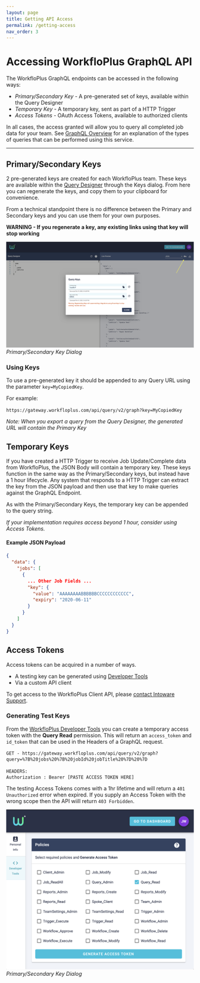 ```yaml
---
layout: page
title: Getting API Access
permalink: /getting-access
nav_order: 3
---
```


# Accessing WorkfloPlus GraphQL API

The WorkfloPlus GraphQL endpoints can be accessed in the following ways:

- *Primary/Secondary Key* - A pre-generated set of keys, available within the Query Designer
- *Temporary Key* - A temporary key, sent as part of a HTTP Trigger
- *Access Tokens* - OAuth Access Tokens, available to authorized clients

In all cases, the access granted will allow you to query all completed job data for your team.
See [GraphQL Overview](graphql-overview) for an explanation of the types of queries that can be performed using this service.

---

## Primary/Secondary Keys

2 pre-generated keys are created for each WorkfloPlus team.
These keys are available within the [Query Designer](https://dashboard.workfloplus.com/query) through the Keys dialog.
From here you can regenerate the keys, and copy them to your clipboard for convenience.

From a technical standpoint there is no difference between the Primary and Secondary keys and you can use them for your own purposes.

**WARNING - If you regenerate a key, any existing links using that key will stop working**

![WorkfloPlus Query Designer - Key Generator](assets/query-designer-keys.png)
*Primary/Secondary Key Dialog*

### Using Keys

To use a pre-generated key it should be appended to any Query URL using the parameter `key=MyCopiedKey`.

For example:

`https://gateway.workfloplus.com/api/query/v2/graph?key=MyCopiedKey`

*Note: When you export a query from the Query Designer, the generated URL will contain the Primary Key*

## Temporary Keys

If you have created a HTTP Trigger to receive Job Update/Complete data from WorkfloPlus, the JSON Body will contain a temporary key.
These keys function in the same way as the Primary/Secondary keys, but instead have a 1 hour lifecycle.
Any system that responds to a HTTP Trigger can extract the key from the JSON payload and then use that key to make queries against the GraphQL Endpoint.

As with the Primary/Secondary Keys, the temporary key can be appended to the query string.

*If your implementation requires access beyond 1 hour, consider using Access Tokens.*

#### Example JSON Payload

```json
{
  "data": {
    "jobs": [
      {
        ... Other Job Fields ...
        "key": {
          "value": "AAAAAAAABBBBBBCCCCCCCCCCCC",
          "expiry": "2020-06-11"
        }
      }
    ]
  }
}
```

## Access Tokens

Access tokens can be acquired in a number of ways.

- A testing key can be generated using [Developer Tools](https://accounts.workfloplus.com/manage/dev)
- Via a custom API client

To get access to the WorkfloPlus Client API, please [contact Intoware Support](mailto:support@intoware.com).

### Generating Test Keys

From the [WorkfloPlus Developer Tools](https://accounts.workfloplus.com/manage/dev) you can create a temporary access token with the **Query Read** permission.
This will return an `access_token` and `id_token` that can be used in the Headers of a GraphQL request.

```
GET - https://gateway.workfloplus.com/api/query/v2/graph?query=%7B%20jobs%20%7B%20jobId%20jobTitle%20%7D%20%7D

HEADERS:
Authorization : Bearer [PASTE ACCESS TOKEN HERE]
```

The testing Access Tokens comes with a 1hr lifetime and will return a `401 Unauthorized` error when expired.
If you supply an Access Token with the wrong scope then the API wiill return `403 Forbidden`.

![WorkfloPlus Query Designer - Key Generator](assets/dev-tools.png)
*Primary/Secondary Key Dialog*